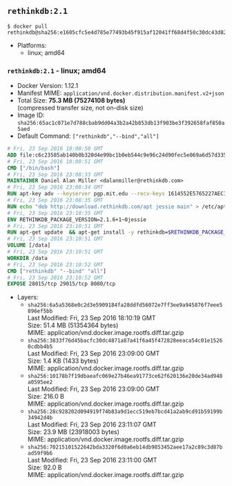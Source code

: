 ## `rethinkdb:2.1`

```console
$ docker pull rethinkdb@sha256:e1605cfc5e4d785e77493b45f915af12041ff68d4f50c30dc43d82ae21c945ac
```

-	Platforms:
	-	linux; amd64

### `rethinkdb:2.1` - linux; amd64

-	Docker Version: 1.12.1
-	Manifest MIME: `application/vnd.docker.distribution.manifest.v2+json`
-	Total Size: **75.3 MB (75274108 bytes)**  
	(compressed transfer size, not on-disk size)
-	Image ID: `sha256:65ac1c071e7d788cbab9dd04a3b2a42b853db13f903be3f392658faf850a5aed`
-	Default Command: `["rethinkdb","--bind","all"]`

```dockerfile
# Fri, 23 Sep 2016 18:08:50 GMT
ADD file:c6c23585ab140b0b320d4e99bc1b0eb544c9e96c24d90fec5e069a6d57d335ca in / 
# Fri, 23 Sep 2016 18:08:51 GMT
CMD ["/bin/bash"]
# Fri, 23 Sep 2016 23:08:33 GMT
MAINTAINER Daniel Alan Miller <dalanmiller@rethinkdb.com>
# Fri, 23 Sep 2016 23:08:34 GMT
RUN apt-key adv --keyserver pgp.mit.edu --recv-keys 1614552E5765227AEC39EFCFA7E00EF33A8F2399
# Fri, 23 Sep 2016 23:08:35 GMT
RUN echo "deb http://download.rethinkdb.com/apt jessie main" > /etc/apt/sources.list.d/rethinkdb.list
# Fri, 23 Sep 2016 23:10:35 GMT
ENV RETHINKDB_PACKAGE_VERSION=2.1.6+1~0jessie
# Fri, 23 Sep 2016 23:10:51 GMT
RUN apt-get update 	&& apt-get install -y rethinkdb=$RETHINKDB_PACKAGE_VERSION 	&& rm -rf /var/lib/apt/lists/*
# Fri, 23 Sep 2016 23:10:51 GMT
VOLUME [/data]
# Fri, 23 Sep 2016 23:10:51 GMT
WORKDIR /data
# Fri, 23 Sep 2016 23:10:52 GMT
CMD ["rethinkdb" "--bind" "all"]
# Fri, 23 Sep 2016 23:10:52 GMT
EXPOSE 28015/tcp 29015/tcp 8080/tcp
```

-	Layers:
	-	`sha256:6a5a5368e0c2d3e5909184fa28ddfd56072e7ff3ee9a945876f7eee5896ef5bb`  
		Last Modified: Fri, 23 Sep 2016 18:10:19 GMT  
		Size: 51.4 MB (51354364 bytes)  
		MIME: application/vnd.docker.image.rootfs.diff.tar.gzip
	-	`sha256:3833f76d45bacfc30dc4871a87a41f6a45f472828eeaca54c01e15260cdbb4b5`  
		Last Modified: Fri, 23 Sep 2016 23:09:00 GMT  
		Size: 1.4 KB (1433 bytes)  
		MIME: application/vnd.docker.image.rootfs.diff.tar.gzip
	-	`sha256:10178b7f19dbaeafc069e27b46ea91773ce62f620136e20de34ad948a0595ee2`  
		Last Modified: Fri, 23 Sep 2016 23:09:00 GMT  
		Size: 216.0 B  
		MIME: application/vnd.docker.image.rootfs.diff.tar.gzip
	-	`sha256:28c928202d094919f74b83a9d1ecc519eb7bcd41a2ab9cd91b59199b34942d4b`  
		Last Modified: Fri, 23 Sep 2016 23:11:07 GMT  
		Size: 23.9 MB (23918003 bytes)  
		MIME: application/vnd.docker.image.rootfs.diff.tar.gzip
	-	`sha256:70215101522642bda3320f6d0a6eb14db9853452aee17a2c89c3d87bad59f9b6`  
		Last Modified: Fri, 23 Sep 2016 23:11:00 GMT  
		Size: 92.0 B  
		MIME: application/vnd.docker.image.rootfs.diff.tar.gzip
